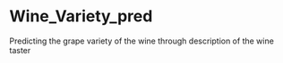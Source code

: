 # Wine_Variety_pred
Predicting the grape variety of the wine through description of the wine taster
